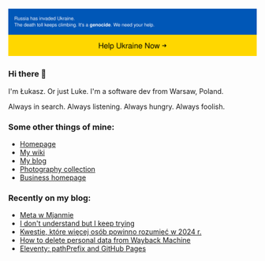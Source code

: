 [![SWUbanner](https://raw.githubusercontent.com/vshymanskyy/StandWithUkraine/main/banner2-direct.svg)](https://github.com/vshymanskyy/StandWithUkraine/blob/main/docs/README.md)

### Hi there 👋

I'm Łukasz. Or just Luke. I'm a software dev from Warsaw, Poland.

Always in search. Always listening. Always hungry. Always foolish.

### Some other things of mine:

* [Homepage](https://lukaszwojcik.net/)
* [My wiki](https://lukeswiki.eu/)
* [My blog](https://blog.lukaszwojcik.net/)
* [Photography collection](https://lukemgraphy.eu/)
* [Business homepage](https://lukem.net/)

### Recently on my blog:

<!-- BLOG-POST-LIST:START -->
- [Meta w Mjanmie](https://blog.lukaszwojcik.net/pl/meta-w-mjanmie/)
- [I don&#39;t understand but I keep trying](https://blog.lukaszwojcik.net/i-dont-understand-but-i-keep-trying/)
- [Kwestie, które więcej osób powinno rozumieć w 2024 r.](https://blog.lukaszwojcik.net/kwestie-ktore-wiecej-osob-powinno-rozumiec-w-2024-r/)
- [How to delete personal data from Wayback Machine](https://blog.lukaszwojcik.net/how-to-delete-personal-data-from-wayback-machine/)
- [Eleventy: pathPrefix and GitHub Pages](https://blog.lukaszwojcik.net/eleventy-pathprefix-and-github-pages/)
<!-- BLOG-POST-LIST:END -->
